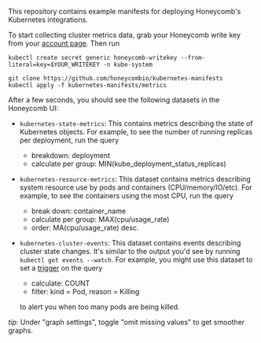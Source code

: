 This repository contains example manifests for deploying Honeycomb's Kubernetes
integrations.

To start collecting cluster metrics data, grab your Honeycomb write key from
your [account page](https://ui.honeycomb.io/account). Then run
```
kubectl create secret generic honeycomb-writekey --from-literal=key=$YOUR_WRITEKEY -n kube-system

git clone https://github.com/honeycombio/kubernetes-manifests
kubectl apply -f kubernetes-manifests/metrics
```

After a few seconds, you should see the following datasets in the Honeycomb UI:

* `kubernetes-state-metrics`: This contains metrics describing the state of
  Kubernetes objects. For example, to see the number of running replicas per
  deployment, run the query
  - breakdown: deployment
  - calculate per group: MIN(kube_deployment_status_replicas)

* `kubernetes-resource-metrics`: This dataset contains metrics describing
  system resource use by pods and containers (CPU/memory/IO/etc). For example,
  to see the containers using the most CPU, run the query
  - break down: container_name
  - calculate per group: MAX(cpu/usage_rate)
  - order: MA(cpu/usage_rate) desc.

* `kubernetes-cluster-events`: This dataset contains events describing cluster
  state changes. It's similar to the output you'd see by running `kubectl get
  events --watch`. For example, you might use this dataset to set a
  [trigger](https://honeycomb.io/docs/guides/triggers/) on the query
  - calculate: COUNT
  - filter: kind = Pod, reason = Killing

  to alert you when too many pods are being killed.

_tip_: Under "graph settings", toggle "omit missing values" to get smoother
graphs.
